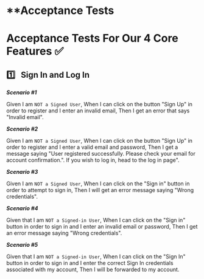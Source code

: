 # **Acceptance Tests <br>


# **Acceptance Tests For Our 4 Core Features** :white_check_mark: <br>


## :one: &nbsp; Sign In and Log In


**_Scenario #1_**

Given I am `NOT a Signed User`,
When I can click on the button "Sign Up" in order to register and I enter an invalid email,
Then I get an error that says "Invalid email".


**_Scenario #2_**

Given I am `NOT a Signed User`,
When I can click on the button "Sign Up" in order to register and I enter a valid email and password,
Then I get a message saying "User registered successfully. Please check your email for account confirmation.". If you wish to log in, head to the log in page".



**_Scenario #3_**

Given I am `NOT a Signed User`,
When I can click on the "Sign in" button in order to attempt to sign in,
Then I will get an error message saying "Wrong credentials".



**_Scenario #4_**

Given that I am `NOT a Signed-in User`,
When I can click on the "Sign in" button in order to sign in and I enter an invalid email or password,
Then I get an error message saying "Wrong credentials".
 
 

**_Scenario #5_**

Given that I am `NOT a Signed-in User`,
When I can click on the "Sign In" button in order to sign in and I enter the correct Sign In credentials associated with my account,
Then I will be forwarded to my account.
